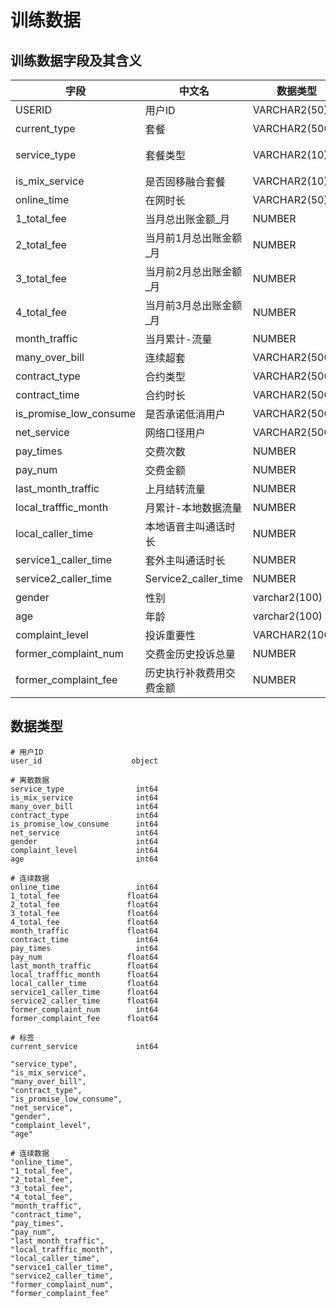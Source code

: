 # 训练数据
## 训练数据字段及其含义
| 字段 | 中文名 | 数据类型 | 说明 |
| --- | --- | --- | --- |
| USERID | 用户ID | VARCHAR2(50) | 用户编码，标识用户的唯一字段 | 
| current_type | 套餐 | VARCHAR2(500) | / |
| service_type|套餐类型  | VARCHAR2(10) | 0：23G融合，1：2I2C，2：2G，3：3G，4：4G |
| is_mix_service | 是否固移融合套餐 | VARCHAR2(10) | 1.是 0.否 |
| online_time | 在网时长 | VARCHAR2(50) | / |
| 1_total_fee |当月总出账金额_月 | NUMBER | 单位：元 |
| 2_total_fee |当月前1月总出账金额_月 | NUMBER | 单位：元
| 3_total_fee |当月前2月总出账金额_月 | NUMBER | 单位：元 |
| 4_total_fee |当月前3月总出账金额_月 | NUMBER | 单位：元 |
| month_traffic | 当月累计-流量 | NUMBER | 单位：MB |
| many_over_bill | 连续超套 | VARCHAR2(500) | 1-是，0-否 |
| contract_type | 合约类型 | VARCHAR2(500) | ZBG_DIM.DIM_CBSS_ACTIVITY_TYPE |
| contract_time | 合约时长 | VARCHAR2(500) | / |
| is_promise_low_consume | 是否承诺低消用户 | VARCHAR2(500) | 1.是 0.否 |
| net_service |网络口径用户 | VARCHAR2(500) | 20AAAAAA-2G |
| pay_times | 交费次数 | NUMBER | 单位：次 |
| pay_num | 交费金额 | NUMBER | 单位：元 |
| last_month_traffic | 上月结转流量 | NUMBER |单位：MB |
| local_trafffic_month | 月累计-本地数据流量 | NUMBER | 单位：MB |
| local_caller_time | 本地语音主叫通话时长 | NUMBER | 单位：分钟 |
| service1_caller_time | 套外主叫通话时长 | NUMBER | 单位：分钟 |
| service2_caller_time | Service2_caller_time | NUMBER | 单位：分钟 |
| gender | 性别 | varchar2(100) | 01.男 02女 |
| age | 年龄 | varchar2(100) | / |
| complaint_level | 投诉重要性 | VARCHAR2(1000) | 1：普通，2：重要，3：重大 |
| former_complaint_num | 交费金历史投诉总量 | NUMBER | 单位：次 |
| former_complaint_fee | 历史执行补救费用交费金额 | NUMBER | 单位：分 |

## 数据类型
```angular2html
# 用户ID
user_id                    object

# 离散数据
service_type                int64
is_mix_service              int64
many_over_bill              int64
contract_type               int64
is_promise_low_consume      int64
net_service                 int64
gender                      int64
complaint_level             int64
age                         int64

# 连续数据
online_time                 int64
1_total_fee               float64
2_total_fee               float64
3_total_fee               float64
4_total_fee               float64
month_traffic             float64
contract_time               int64
pay_times                   int64
pay_num                   float64
last_month_traffic        float64
local_trafffic_month      float64
local_caller_time         float64
service1_caller_time      float64
service2_caller_time      float64
former_complaint_num        int64
former_complaint_fee      float64

# 标签
current_service             int64
```
```
"service_type",
"is_mix_service",
"many_over_bill",
"contract_type",
"is_promise_low_consume",
"net_service",
"gender",
"complaint_level",
"age"

# 连续数据
"online_time",
"1_total_fee",
"2_total_fee",
"3_total_fee",
"4_total_fee",
"month_traffic", 
"contract_time",
"pay_times",
"pay_num",
"last_month_traffic",
"local_trafffic_month",
"local_caller_time",
"service1_caller_time",
"service2_caller_time",
"former_complaint_num",
"former_complaint_fee"
```